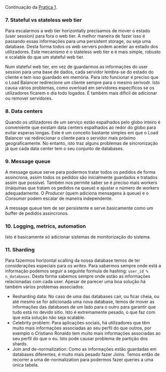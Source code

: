 Continuação da [Pratica 1](Pratica%201.md).

### 7. Stateful vs stateless web tier

Para escalarmos a web tier horizontally precisamos de mover o estado (user session) para fora o web tier. A melhor maneira de fazer isso é passando essas informações para uma persistent storage, ou seja uma database. Desta forma todos os web servers podem aceder ao estado dos utilizadores. Este mecanismo é o stateless web tier e é mais simple, robusto e scalable do que um stateful web tier.

Num stateful web tier, em vez de guardarmos as informações do user session para uma base de dados, cada servidor lembra-se do estado do cliente e tem isso guardado em memória. Para isto funcionar é preciso que o Load Balancer redirecione um cliente sempre para o mesmo serivodr. Isto causa vários problemas, como overload em servidores especificos se os utilizadores ficarem o dia todo logados. É também mais dificil de adicionar ou remover servidores.

### 8. Data centers

Quando os utilizadores de um serviço estão espalhados pelo globo inteiro é conveniente que existam data centers espalhados ao redor do globo para evitar esperas longas. Este é um conceito bastante simples em que o Load Balancer vai redirecionar o cliente para o servidor mais próximo geograficamente. No entanto, isto traz alguns problemas de sincronização já que cada data center tem o seu conjunto de databases.

### 9. Message queue

A message queue serve para podermos tratar todos os pedidos de forma assincrona, assim todos os pedidos são inicialmente guardados e tratados assim que possível. Também nos permite saber se é preciso mais workers (máquinas que tratam os pedidos na queue) e ajustar o número de workers adequadamente. O _Producer_ (quem adiciona mensagens à queue) e o _Consumer_ podem escalar de maneira independente.

A message queue tem de ser persistente e serve basicamente como um buffer de pedidos assincronos.

### 10. Logging, metrics, automation

Isto é basicamente só adicionar sistemas de monitorização do sistema.

### 11. Sharding

Para fazermos horizontal scalling da nossa database temos de ter considerações especiais para os _writes_. Para sabermos sempre onde está a informação podemos seguir a seguinte formula de hashing: `user_id % n_databases`. Desta forma sabemos sempre onde estão as informações relacionadas com cada user. Apesar de parecer uma boa solução há também vários problemas associados:

- Resharding data: No caso de uma das databases cair, ou ficar cheia, ou até mesmo se for adicionada uma nova database, temos de mover as informações das databases de um lado para o outro para garantir que tudo está no devido sitio. Isto é extremamente pesado, o que faz com que esta solução não seja scalable.
- Celebrity problem: Para aplicações sociais, há utilizadores que têm muito mais informações associadas ao seu perfil do que outros, por exemplo o Cristiano Ronaldo tem muito mais informações associadas ao seu perfil do que o eu. Isto pode causar problema de partição dos shards.
- Join and de-normalization: Como as informações estão guardadas em databases diferentes, é muito mais pesado fazer Joins. Temos então de recorrer a uma de-normalization para podermos fazer queries a uma única tabela.
